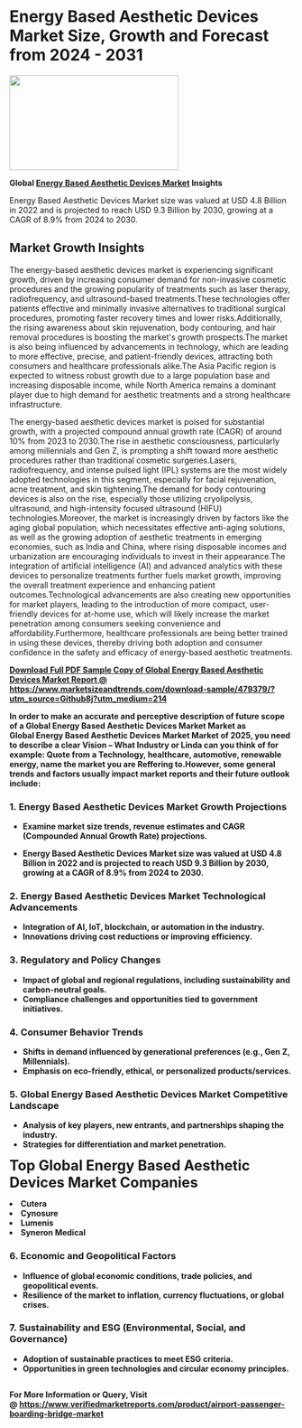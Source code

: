 <H1>Energy Based Aesthetic Devices Market Size, Growth and Forecast from 2024 - 2031</H1><img class="aligncenter size-medium wp-image-584254" src="https://thirdeyenews.in/wp-content/uploads/2024/09/Global-Market-Research-300x168.jpeg" alt="" width="300" height="168" /><p><strong>Global&nbsp;<a href="https://www.marketsizeandtrends.com/download-sample/479379/?utm_source=Github8j?utm_medium=214">Energy Based Aesthetic Devices Market</a> Insights</strong></p><p>Energy Based Aesthetic Devices Market size was valued at USD 4.8 Billion in 2022 and is projected to reach USD 9.3 Billion by 2030, growing at a CAGR of 8.9% from 2024 to 2030.</p><p><h2>Market Growth Insights</h2> <p>The energy-based aesthetic devices market is experiencing significant growth, driven by increasing consumer demand for non-invasive cosmetic procedures and the growing popularity of treatments such as laser therapy, radiofrequency, and ultrasound-based treatments.These technologies offer patients effective and minimally invasive alternatives to traditional surgical procedures, promoting faster recovery times and lower risks.Additionally, the rising awareness about skin rejuvenation, body contouring, and hair removal procedures is boosting the market's growth prospects.The market is also being influenced by advancements in technology, which are leading to more effective, precise, and patient-friendly devices, attracting both consumers and healthcare professionals alike.The Asia Pacific region is expected to witness robust growth due to a large population base and increasing disposable income, while North America remains a dominant player due to high demand for aesthetic treatments and a strong healthcare infrastructure.</p> <p><strong><a href="#"></a></strong></p> <p>The energy-based aesthetic devices market is poised for substantial growth, with a projected compound annual growth rate (CAGR) of around 10% from 2023 to 2030.The rise in aesthetic consciousness, particularly among millennials and Gen Z, is prompting a shift toward more aesthetic procedures rather than traditional cosmetic surgeries.Lasers, radiofrequency, and intense pulsed light (IPL) systems are the most widely adopted technologies in this segment, especially for facial rejuvenation, acne treatment, and skin tightening.The demand for body contouring devices is also on the rise, especially those utilizing cryolipolysis, ultrasound, and high-intensity focused ultrasound (HIFU) technologies.Moreover, the market is increasingly driven by factors like the aging global population, which necessitates effective anti-aging solutions, as well as the growing adoption of aesthetic treatments in emerging economies, such as India and China, where rising disposable incomes and urbanization are encouraging individuals to invest in their appearance.The integration of artificial intelligence (AI) and advanced analytics with these devices to personalize treatments further fuels market growth, improving the overall treatment experience and enhancing patient outcomes.Technological advancements are also creating new opportunities for market players, leading to the introduction of more compact, user-friendly devices for at-home use, which will likely increase the market penetration among consumers seeking convenience and affordability.Furthermore, healthcare professionals are being better trained in using these devices, thereby driving both adoption and consumer confidence in the safety and efficacy of energy-based aesthetic treatments.<p><strong><a href="#"></p><p><span class=""><strong>Download Full PDF Sample Copy of Global Energy Based Aesthetic Devices Market Report</strong> @ <a href="https://www.marketsizeandtrends.com/download-sample/479379/?utm_source=Github8j?utm_medium=214" target="_blank">https://www.marketsizeandtrends.com/download-sample/479379/?utm_source=Github8j?utm_medium=214</a></span></p><p>In order to make an accurate and perceptive description of future scope of a Global&nbsp;Energy Based Aesthetic Devices Market Market as Global&nbsp;Energy Based Aesthetic Devices Market Market of 2025, you need to describe a clear Vision &ndash; What Industry or Linda can you think of for example: Quote from a Technology, healthcare, automotive, renewable energy, name the market you are Reffering to.However, some general trends and factors usually impact market reports and their future outlook include:</p><h3>1.&nbsp;<strong>Energy Based Aesthetic Devices Market Growth Projections</strong></h3><ul><li>Examine market size trends, revenue estimates and CAGR (Compounded Annual Growth Rate) projections.</li><li><p>Energy Based Aesthetic Devices Market size was valued at USD 4.8 Billion in 2022 and is projected to reach USD 9.3 Billion by 2030, growing at a CAGR of 8.9% from 2024 to 2030.</p></li></ul><h3>2.&nbsp;<strong>Energy Based Aesthetic Devices Market Technological Advancements</strong></h3><ul><li>Integration of AI, IoT, blockchain, or automation in the industry.</li><li>Innovations driving cost reductions or improving efficiency.</li></ul><h3>3.&nbsp;<strong>Regulatory and Policy Changes</strong></h3><ul><li>Impact of global and regional regulations, including sustainability and carbon-neutral goals.</li><li>Compliance challenges and opportunities tied to government initiatives.</li></ul><h3>4.&nbsp;<strong>Consumer Behavior Trends</strong></h3><ul><li>Shifts in demand influenced by generational preferences (e.g., Gen Z, Millennials).</li><li>Emphasis on eco-friendly, ethical, or personalized products/services.</li></ul><h3>5.&nbsp;<strong>Global Energy Based Aesthetic Devices Market Competitive Landscape</strong></h3><ul><li>Analysis of key players, new entrants, and partnerships shaping the industry.</li><li>Strategies for differentiation and market penetration.</li></ul><p data-pm-slice="1 1 []"><span style="color: inherit; font-family: inherit; font-size: 25px;">Top Global Energy Based Aesthetic Devices Market Companies</span></p><div class="" data-test-id=""><p><li>Cutera</li><li> Cynosure</li><li> Lumenis</li><li> Syneron Medical</li></p></div><h3>6.&nbsp;<strong>Economic and Geopolitical Factors</strong></h3><ul><li>Influence of global economic conditions, trade policies, and geopolitical events.</li><li>Resilience of the market to inflation, currency fluctuations, or global crises.</li></ul><h3>7.&nbsp;<strong>Sustainability and ESG (Environmental, Social, and Governance)</strong></h3><ul><li>Adoption of sustainable practices to meet ESG criteria.</li><li>Opportunities in green technologies and circular economy principles.</li></ul><h2><strong style="font-size: 14px;">For More Information or Query, Visit @&nbsp;</strong><a style="background-color: #ffffff; font-size: 14px;" href="https://www.marketsizeandtrends.com/report/energy-based-aesthetic-devices-market/" target="_blank">https://www.verifiedmarketreports.com/product/airport-passenger-boarding-bridge-market</a></h2>